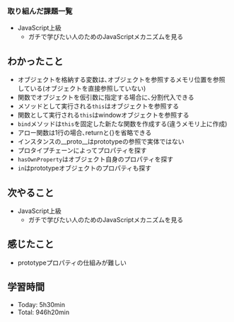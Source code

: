 ### 取り組んだ課題一覧
- JavaScript上級
  - ガチで学びたい人のためのJavaScriptメカニズムを見る
## わかったこと
- オブジェクトを格納する変数は､オブジェクトを参照するメモリ位置を参照している(オブジェクトを直接参照していない)
- 関数でオブジェクトを仮引数に指定する場合に､分割代入できる
- メソッドとして実行される`this`はオブジェクトを参照する
- 関数として実行される`this`はwindowオブジェクトを参照する
- `bind`メソッドは`this`を固定した新たな関数を作成する(違うメモリ上に作成)
- アロー関数は1行の場合､returnと{}を省略できる
- インスタンスの__proto__はprototypeの参照で実体ではない
- プロタイプチェーンによってプロパティを探す
- `hasOwnProperty`はオブジェクト自身のプロパティを探す
- `in`はprototypeオブジェクトのプロパティも探す
## 次やること
- JavaScript上級
  - ガチで学びたい人のためのJavaScriptメカニズムを見る
## 感じたこと
- prototypeプロパティの仕組みが難しい
## 学習時間
- Today: 5h30min
- Total: 946h20min